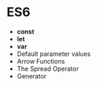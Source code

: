 # ES6
- **const**
- **let**
- **var**
- Default parameter values
- Arrow Functions
- The Spread Operator
- Generator